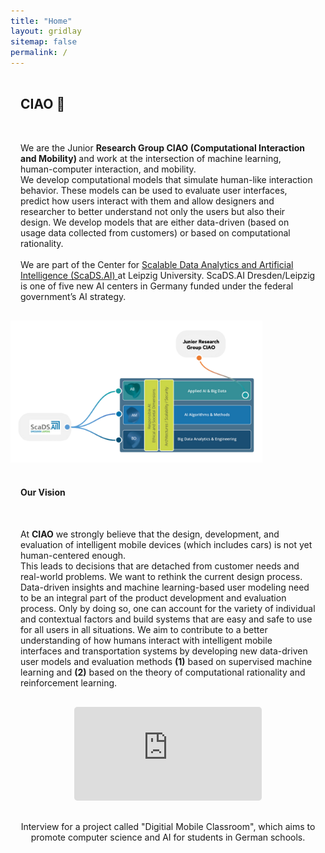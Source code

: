 ```yaml
---
title: "Home"
layout: gridlay
sitemap: false
permalink: /
---
```


<style>
code {padding: 6px 8px; font-size: 90%;}
.row h2 {padding: 16px 16px}
.row h4 {padding: 16px 16px}
.row p {padding: 16px 16px}
.hero {padding: 50px 0; border-radius: 10px;}
.hero h1 {font-size: 3em;}
.hero p {font-size: 1.2em; color: 333;}
</style>


<div class="row">
  <h2>CIAO &#128075; </h2>
  <p>We are the Junior <strong> Research Group CIAO (Computational Interaction and Mobility) </strong> and work at the intersection of machine learning, human-computer interaction, and mobility. <br>
  We develop computational models that simulate human-like interaction behavior. These models can be used to evaluate user interfaces, predict how users interact with them and allow designers and researcher to better understand not only the users but also their design. We develop models that are either data-driven (based on usage data collected from customers) or based on computational rationality. 
  <br><br>
  We are part of the Center for <a href="https://scads.ai" target="_blank"> Scalable Data Analytics and Artificial Intelligence (ScaDS.AI) </a> at Leipzig University. ScaDS.AI Dresden/Leipzig is one of five new AI centers in Germany funded under the federal government’s AI strategy.
</p>
</div>


<!-- Home Page Banner Image >-->
<img src="/images/slider/SCADSCIAO.png" alt="SCADS.AI Structure - CIAO Position" style="max-width: 80%; height: auto;">


<!-- Interview for a project called "Digitial Mobile Classroom", which aims to promote computer science and AI for students in German schools. >-->

<!-- <iframe id="frame-5777" src="https://player.vimeo.com/video/912193151?byline=0&portrait=0"" frameborder="0" allowfullscreen></iframe>  >-->



<!-- Our Idea Section -->
<div class="row">
  <h4>Our Vision</h4>
  <p>
    At <strong>CIAO</strong> we strongly believe that the design, development, and evaluation of intelligent mobile devices (which includes cars) is not yet human-centered enough. <br> This leads to decisions that are detached from customer needs and real-world problems. We want to rethink the current design process. Data-driven insights and machine learning-based user modeling need to be an integral part of the product development and evaluation process. Only by doing so, one can account for the variety of individual and contextual factors and build systems that are easy and safe to use for all users in all situations. We aim to contribute to a better understanding of how humans interact with intelligent mobile interfaces and transportation systems by developing new data-driven user models and evaluation methods <strong>(1)</strong> based on supervised machine learning and <strong>(2)</strong> based on the theory of computational rationality and reinforcement learning.
  </p>

</div>


<div class="row" style="text-align:center">
  <iframe style="display:inline-block; border-radius: 5px; border:0px solid #FFF; style="max-width: 80%; height: auto;" src="https://player.vimeo.com/video/912193151?byline=0&portrait=0" frameborder="0" allowfullscreen=""></iframe>

  <p>Interview for a project called "Digitial Mobile Classroom", which aims to promote computer science and AI for students in German schools.</p>
    <br><br>
    <br><br>
</div>
